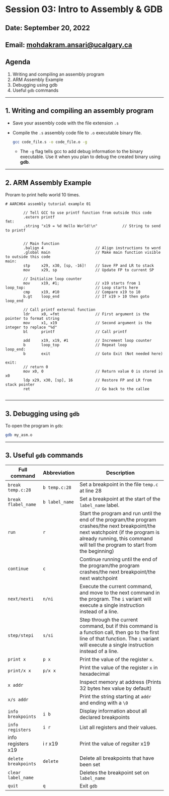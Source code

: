 # Session 03: Intro to Assembly & GDB

## Date: September 20, 2022

## Email: mohdakram.ansari@ucalgary.ca

## Agenda

1. Writing and compiling an assembly program
2. ARM Assembly Example
3. Debugging using gdb
4. Useful `gdb` commands


---

## 1. Writing and compiling an assembly program

- Save your assembly code with the file extension `.s`

- Compile the `.s` assembly code file to `.o` executable binary file.

  ```bash
  gcc code_file.s -o code_file.o -g
  ```
  - The `-g` flag tells gcc to add debug information to the binary executable. Use it when you plan to debug the created binary using **gdb**.



---
## 2. ARM Assembly Example

Proram to print hello world 10 times.

```assembly
# AARCH64 assembly tutorial example 01

		// Tell GCC to use printf function from outside this code
        .extern printf
fmt:
        .string "x19 = %d Hello World!\n"			// String to send to printf


		// Main function
        .balign 4						// Align instructions to word
        .global main					// Make main function visible to outside this code
main:
        stp     x29, x30, [sp, -16]!    // Save FP and LR to stack
        mov     x29, sp					// Update FP to current SP
		
		// Initialize loop counter
        mov     x19, #1;				// x19 starts from 1
loop_top:								// Loop starts here
        cmp     x19, #10				// Compare x19 to 10
        b.gt    loop_end				// If x19 > 10 then goto loop_end

		// Call printf external function
        ldr     x0, =fmt				// First argument is the pointer to format string
        mov     x1, x19					// Second argument is the integer to replace "%d"
        bl      printf					// Call printf

        add     x19, x19, #1			// Increment loop counter
        b       loop_top				// Repeat loop
loop_end:
        b       exit					// Goto Exit (Not needed here)

exit:
        // return 0
        mov x0, 0						// Return value 0 is stored in x0
        ldp x29, x30, [sp], 16			// Restore FP and LR from stack pointer
        ret								// Go back to the callee


```





---
## 3. Debugging using `gdb`

To open the program in `gdb`:
```bash
gdb my_asm.o
```





---
## 3. Useful `gdb` commands

Full command | Abbreviation | Description
--- | --- | ---
`break temp.c:28` | `b temp.c:28` | Set a breakpoint in the file `temp.c` at line 28
`break flabel_name` | `b label_name` | Set a breakpoint at the start of the `label_name` label. 
`run` | `r` | Start the program and run until the end of the program/the program crashes/the next breakpoint/the next watchpoint (if the program is already running, this command will tell the program to start from the beginning)
`continue` | `c` | Continue running until the end of the program/the program crashes/the next breakpoint/the next watchpoint
`next/nexti` | `n/ni` | Execute the current command, and move to the next command in the program. The `i` variant will execute a single instruction instead of a line. 
`step/stepi` | `s/si` | Step through the current command, but if this command is a function call, then go to the first line of that function. The `i` variant will execute a single instruction instead of a line. 
`print x` | `p x` | Print the value of the register `x`. 
`print/x x` | `p/x x` | Print the value of the register `x` in hexadecimal 
 `x addr`             |                | Inspect memory at address (Prints 32 bytes hex value by default) 
`x/s addr` |  | Print the string starting at `addr` and ending with a `\0` 
`info breakpoints` | `i b` | Display information about all declared breakpoints
`info registers` | `i r` | List all registers and their values. 
info registers x19 | i r x19 | Print the value of regsiter x19 
`delete breakpoints` | `delete` | Delete all breakpoints that have been set
`clear label_name` | | Deletes the breakpoint set on `label_name` 
`quit` | `q` | Exit `gdb`
